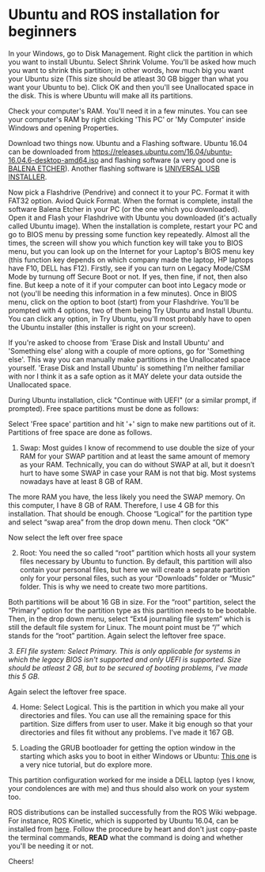 # Ubuntu and ROS installation for beginners

In your Windows, go to Disk Management. Right click the partition in which you want to install Ubuntu. Select Shrink Volume. You'll be asked how much you want to shrink this partition; in other words, how much big you want your Ubuntu size (This size should be atleast 30 GB bigger than what you want your Ubuntu to be). Click OK and then you'll see Unallocated space in the disk. This is where Ubuntu will make all its partitions.

Check your computer's RAM. You'll need it in a few minutes. You can see your computer's RAM by right clicking 'This PC' or 'My Computer' inside Windows and opening Properties.

Download two things now. Ubuntu and a Flashing software. Ubuntu 16.04 can be downloaded from https://releases.ubuntu.com/16.04/ubuntu-16.04.6-desktop-amd64.iso and flashing software (a very good one is [BALENA ETCHER](https://github.com/balena-io/etcher/releases/download/v1.5.101/balenaEtcher-Setup-1.5.101.exe)). Another flashing software is [UNIVERSAL USB INSTALLER](https://www.pendrivelinux.com/universal-usb-installer-easy-as-1-2-3/).

Now pick a Flashdrive (Pendrive) and connect it to your PC. Format it with FAT32 option. Aviod Quick Format. When the format is complete, install the software Balena Etcher in your PC (or the one which you downloaded). Open it and Flash your Flashdrive with Ubuntu you downloaded (it's actually called Ubuntu image).
When the installation is complete, restart your PC and go to BIOS menu by pressing some function key repeatedly. Almost all the times, the screen will show you which function key will take you to BIOS menu, but you can look up on the Internet for your Laptop's BIOS menu key (this function key depends on which company made the laptop, HP laptops have F10, DELL has F12). Firstly, see if you can turn on Legacy Mode/CSM Mode by turnung off Secure Boot or not. If yes, then fine, if not, then also fine. But keep a note of it if your computer can boot into Legacy mode or not (you'll be needing this information in a few minutes). Once in BIOS menu, click on the option to boot (start) from your Flashdrive. You'll be prompted with 4 options, two of them being Try Ubuntu and Install Ubuntu. You can click any option, in Try Ubuntu, you'll most probably have to open the Ubuntu installer (this installer is right on your screen). 

If you're asked to choose from 'Erase Disk and Install Ubuntu' and 'Something else' along with a couple of more options, go for 'Something else'. This way you can manually make partitions in the Unallocated space yourself. 'Erase Disk and Install Ubuntu' is something I'm neither familiar with nor I think it as a safe option as it MAY delete your data outside the Unallocated space.


During Ubuntu installation, click "Continue with UEFI" (or a similar prompt, if prompted). Free space partitions must be done as follows:

Select 'Free space' partition and hit '+' sign to make new partitions out of it. Partitions of free space are done as follows.

1. Swap: Most guides I know of recommend to use double the size of your RAM for your SWAP partition and at least the same amount of memory as your RAM. Technically, you can do without SWAP at all, but it doesn’t hurt to have some SWAP in case your RAM is not that big. Most systems nowadays have at least 8 GB of RAM.

The more RAM you have, the less likely you need the SWAP memory. On this computer, I have 8 GB of RAM. Therefore, I use 4 GB for this installation. That should be enough. Choose “Logical” for the partition type and select “swap area” from the drop down menu. Then clock “OK”

Now select the left over free space


2. Root: You need the so called “root” partition which hosts all your system files necessary by Ubuntu to function. By default, this partition will also contain your personal files, but here we will create a separate partition only for your personal files, such as your “Downloads” folder or “Music” folder. This is why we need to create two more partitions.

Both partitions will be about 16 GB in size. For the “root” partition, select the “Primary” option for the partition type as this partition needs to be bootable. Then, in the drop down menu, select “Ext4 journaling file system” which is still the default file system for Linux. The mount point must be “/” which stands for the “root” partition.
Again select the leftover free space.

*3. EFI file system: Select Primary. This is only applicable for systems in which the legacy BIOS isn't supported and only UEFI is supported. Size should be atleast 2 GB, but to be secured of booting problems, I've made this 5 GB.*

Again select the leftover free space.

4. Home: Select Logical. This is the partition in which you make all your directories and files. You can use all the remaining space for this partition. Size differs from user to user. Make it big enough so that your directories and files fit without any problems. I've made it 167 GB.

5. Loading the GRUB bootloader for getting the option window in the starting which asks you to boot in either Windows or Ubuntu: [This one](https://medium.com/@mugglestudies/common-problems-with-ubuntu-and-windows-dual-boot-installations-the-official-muggle-studies-guide-653fa37116b2#:~:text=The%20solution%20to%20the%20problem,h%20off%20and%20press%20enter) is a very nice tutorial, but do explore more.

This partition configuration worked for me inside a DELL laptop (yes I know, your condolences are with me) and thus should also work on your system too.

ROS distributions can be installed successfully from the ROS Wiki webpage. For instance, ROS Kinetic, which is supported by Ubuntu 16.04, can be installed from [here](http://wiki.ros.org/kinetic/Installation/Ubuntu). Follow the procedure by heart and don't just copy-paste the terminal commands, **READ** what the command is doing and whether you'll be needing it or not.

Cheers!
